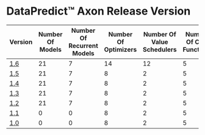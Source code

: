 # DataPredict™ Axon Release Version

| Version               | Number Of Models | Number Of Recurrent Models | Number Of Optimizers | Number Of Value Schedulers | Number Of Cost Functions | Backward Incompatible Changes |
|-----------------------|------------------|----------------------------|----------------------|----------------------------|--------------------------|-------------------------------|
| [1.6](Release/1-6.md) | 21               | 7                          | 14                   | 12                         | 5                        | No                            |
| [1.5](Release/1-5.md) | 21               | 7                          | 8                    | 2                          | 5                        | No                            |
| [1.4](Release/1-4.md) | 21               | 7                          | 8                    | 2                          | 5                        | No                            |
| [1.3](Release/1-3.md) | 21               | 7                          | 8                    | 2                          | 5                        | Yes                           |
| [1.2](Release/1-2.md) | 21               | 7                          | 8                    | 2                          | 5                        | Yes                           |
| [1.1](Release/1-1.md) | 0                | 0                          | 8                    | 2                          | 5                        | No                            |
| [1.0](Release/1-0.md) | 0                | 0                          | 8                    | 2                          | 5                        | No                            |
